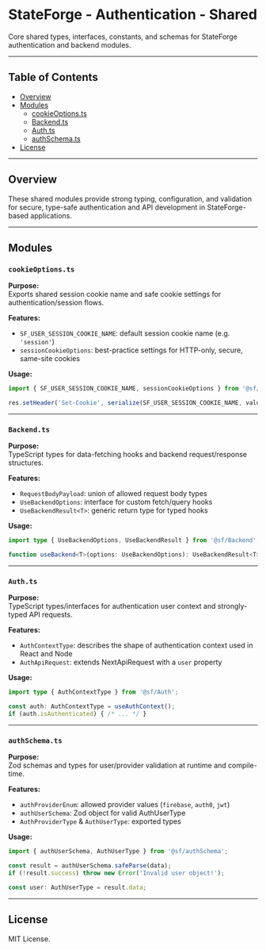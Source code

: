
# StateForge - Authentication - Shared

Core shared types, interfaces, constants, and schemas for StateForge authentication and backend modules.

---

## Table of Contents
- [Overview](#overview)
- [Modules](#modules)
  - [cookieOptions.ts](#cookieoptionsts)
  - [Backend.ts](#backendts)
  - [Auth.ts](#authts)
  - [authSchema.ts](#authschemats)
- [License](#license)

---

## Overview

These shared modules provide strong typing, configuration, and validation for secure, type-safe authentication and API development in StateForge-based applications.

---

## Modules

### `cookieOptions.ts`

**Purpose:**  
Exports shared session cookie name and safe cookie settings for authentication/session flows.

**Features:**  
- `SF_USER_SESSION_COOKIE_NAME`: default session cookie name (e.g. `'session'`)
- `sessionCookieOptions`: best-practice settings for HTTP-only, secure, same-site cookies

**Usage:**

```ts
import { SF_USER_SESSION_COOKIE_NAME, sessionCookieOptions } from '@sf/cookieOptions';

res.setHeader('Set-Cookie', serialize(SF_USER_SESSION_COOKIE_NAME, value, sessionCookieOptions));
```

---

### `Backend.ts`

**Purpose:**  
TypeScript types for data-fetching hooks and backend request/response structures.

**Features:**  
- `RequestBodyPayload`: union of allowed request body types
- `UseBackendOptions`: interface for custom fetch/query hooks
- `UseBackendResult<T>`: generic return type for typed hooks

**Usage:**

```ts
import type { UseBackendOptions, UseBackendResult } from '@sf/Backend';

function useBackend<T>(options: UseBackendOptions): UseBackendResult<T> { /* ... */ }
```

---

### `Auth.ts`

**Purpose:**  
TypeScript types/interfaces for authentication user context and strongly-typed API requests.

**Features:**  
- `AuthContextType`: describes the shape of authentication context used in React and Node
- `AuthApiRequest`: extends NextApiRequest with a `user` property

**Usage:**

```ts
import type { AuthContextType } from '@sf/Auth';

const auth: AuthContextType = useAuthContext();
if (auth.isAuthenticated) { /* ... */ }
```

---

### `authSchema.ts`

**Purpose:**  
Zod schemas and types for user/provider validation at runtime and compile-time.

**Features:**  
- `authProviderEnum`: allowed provider values (`firebase`, `auth0`, `jwt`)
- `authUserSchema`: Zod object for valid AuthUserType
- `AuthProviderType` & `AuthUserType`: exported types

**Usage:**

```ts
import { authUserSchema, AuthUserType } from '@sf/authSchema';

const result = authUserSchema.safeParse(data);
if (!result.success) throw new Error('Invalid user object!');

const user: AuthUserType = result.data;
```

---

## License

MIT License.
